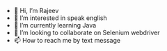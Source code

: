 - 👋 Hi, I’m Rajeev
- 👀 I’m interested in speak english
- 🌱 I’m currently learning Java
- 💞️ I’m looking to collaborate on Selenium webdriver
- 📫 How to reach me by text message

<!---
Rajeeveie/Rajeeveie is a ✨ special ✨ repository because its `README.md` (this file) appears on your GitHub profile.
You can click the Preview link to take a look at your changes.
--->

